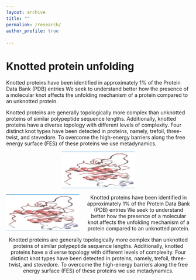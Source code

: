 ```yaml
---
layout: archive
title: ""
permalink: /research/
author_profile: true

---
```

Knotted protein unfolding
====
Knotted proteins have been identified in approximately 1% of the Protein Data Bank (PDB) entries
We seek to understand better how the presence of a molecular knot affects the unfolding mechanism of a protein compared to an unknotted protein. 

Knotted proteins are generally topologically more complex than unknotted proteins of similar polypeptide sequence lengths. Additionally, knotted proteins have a diverse topology with different levels of complexity. Four distinct knot types have been detected in proteins, namely, trefoil, three-twist, and stevedore. To overcome the high-energy barriers along the free energy surface (FES) of these proteins we use metadynamics. 

<div style="text-align: center;">
<img src="/images/1J85.png" alt ="centered image" height = "100" width="200">
</div>


<div style="text-align: center;">
  <img src="/images/1J85.png" alt="Right Image" style="float: left; margin-right: 20px;" height="100" width="200">
  
 Knotted proteins have been identified in approximately 1% of the Protein Data Bank (PDB) entries
We seek to understand better how the presence of a molecular knot affects the unfolding mechanism of a protein compared to an unknotted protein. 

Knotted proteins are generally topologically more complex than unknotted proteins of similar polypeptide sequence lengths. Additionally, knotted proteins have a diverse topology with different levels of complexity. Four distinct knot types have been detected in proteins, namely, trefoil, three-twist, and stevedore. To overcome the high-energy barriers along the free energy surface (FES) of these proteins we use metadynamics. 

</div>




